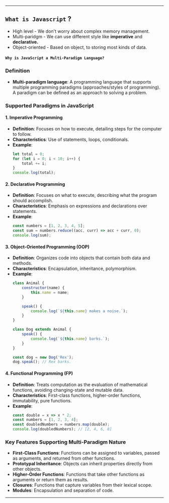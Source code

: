 
---
## `What is Javascript` ?
- High level - We don't worry about complex memory management.
- Multi-paridgm - We can use different style like **imperative** and **declarative.**
- Object-oriented - Based on object, to storing most kinds of data.

#### `Why is JavaScript a Multi-Paradigm Language?`
### Definition
- **Multi-paradigm language**: A programming language that supports multiple programming paradigms (approaches/styles of programming). A paradigm can be defined as an approach to solving a problem.
### Supported Paradigms in JavaScript 

#### 1. **Imperative Programming**
   - **Definition**: Focuses on how to execute, detailing steps for the computer to follow.
   - **Characteristics**: Use of statements, loops, conditionals.
   - **Example**: 
     ```javascript
     let total = 0;
     for (let i = 0; i < 10; i++) {
         total += i;
     }
     console.log(total);
     ```

#### 2. **Declarative Programming**
   - **Definition**: Focuses on what to execute, describing what the program should accomplish.
   - **Characteristics**: Emphasis on expressions and declarations over statements.
   - **Example**: 
     ```javascript
     const numbers = [1, 2, 3, 4, 5];
     const sum = numbers.reduce((acc, curr) => acc + curr, 0);
     console.log(sum);
     ```

#### 3. **Object-Oriented Programming (OOP)**
   - **Definition**: Organizes code into objects that contain both data and methods.
   - **Characteristics**: Encapsulation, inheritance, polymorphism.
   - **Example**: 
     ```javascript
     class Animal {
         constructor(name) {
             this.name = name;
         }

         speak() {
             console.log(`${this.name} makes a noise.`);
         }
     }

     class Dog extends Animal {
         speak() {
             console.log(`${this.name} barks.`);
         }
     }

     const dog = new Dog('Rex');
     dog.speak(); // Rex barks.
     ```

#### 4. **Functional Programming (FP)**
   - **Definition**: Treats computation as the evaluation of mathematical functions, avoiding changing-state and mutable data.
   - **Characteristics**: First-class functions, higher-order functions, immutability, pure functions.
   - **Example**: 
     ```javascript
     const double = x => x * 2;
     const numbers = [1, 2, 3, 4];
     const doubledNumbers = numbers.map(double);
     console.log(doubledNumbers); // [2, 4, 6, 8]
     ```

### Key Features Supporting Multi-Paradigm Nature

- **First-Class Functions**: Functions can be assigned to variables, passed as arguments, and returned from other functions.
- **Prototypal Inheritance**: Objects can inherit properties directly from other objects.
- **Higher-Order Functions**: Functions that take other functions as arguments or return them as results.
- **Closures**: Functions that capture variables from their lexical scope.
- **Modules**: Encapsulation and separation of code.
---
